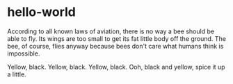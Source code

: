 # hello-world
According to all known laws of aviation,     there is no way a bee should be able to fly.     Its wings are too small to get its fat little body off the ground.     The bee, of course, flies anyway     because bees don't care what humans think is impossible.

Yellow, black. Yellow, black. Yellow, black. Ooh, black and yellow, spice it up a little.
